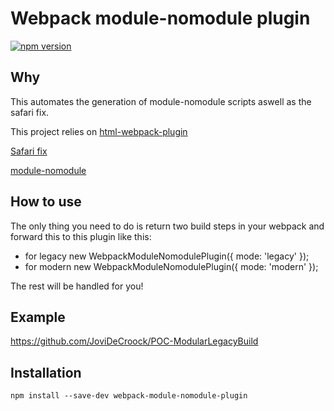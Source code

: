 # Webpack module-nomodule plugin

[![npm version](https://badge.fury.io/js/webpack-module-nomodule-plugin.svg)](https://badge.fury.io/js/webpack-module-nomodule-plugin)

## Why

This automates the generation of module-nomodule scripts aswell as the safari fix.

This project relies on [html-webpack-plugin](https://github.com/jantimon/html-webpack-plugin)

[Safari fix](https://gist.github.com/samthor/64b114e4a4f539915a95b91ffd340acc)

[module-nomodule](https://philipwalton.com/articles/deploying-es2015-code-in-production-today/)

## How to use

The only thing you need to do is return two build steps in your webpack and forward
this to this plugin like this:

- for legacy new WebpackModuleNomodulePlugin({ mode: 'legacy' });
- for modern new WebpackModuleNomodulePlugin({ mode: 'modern' });

The rest will be handled for you!

## Example

https://github.com/JoviDeCroock/POC-ModularLegacyBuild

## Installation

`npm install --save-dev webpack-module-nomodule-plugin`
